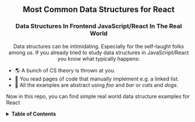 <h2 align="center">Most Common Data Structures for React</h2>

<h3 align="center">Data Structures In Frontend JavaScript/React In The Real World</h3>

<p align="center">
    Data structures can be intimidating. Especially for the self-taught 
folks among us. If you already tried to study data structures in 
JavaScript/React you know what typically happens: </p>

- 🌎 A bunch of CS theory is thrown at you.
- 🔭 You read pages of code that manually implement e.g. a linked list.
- 📖 All the examples are abstract using <i>foo</i> and <i>bar</i> or <i>cats</i> and <i>dogs</i>.

<p>Now in this repo, you can find simple real world data structure
examples for React</p>

<details>
  <summary><b>Table of Contents</b></summary>

<div align="center">
    <h3>1. Set</h3>
    <p>A Set is a keyed collection as well that is natively supported 
in JavaScript. But while it’s easier to think of a Map as an object, a 
Set is more like an array. It’s important to note that each value in a 
Set is unique. You can’t add a value twice. That’s why you may see a 
Set used to remove duplicates from an array.</p>
     <img 
src="https://user-images.githubusercontent.com/47864126/203989055-2269a2e3-4f4e-4904-bcdb-0070c5921cc2.png" 
/>	
    <p>Compared to an array, the main advantage is that you can check 
if a Set contains a value in a performant way.

</p>
     <h3>Real-World Example: Keeping track of selected items</h3>
     <p>https://user-images.githubusercontent.com/47864126/203786175-6ea6329f-99fe-4e90-b1de-e3dea5a6cc66.mov</p>
    <h3>2. Map</h3>
    <p>A (hash) map, hash table, or dictionary is basically a 
key-value storage. In JavaScript we actually use this all the time. We 
also have a native JavaScript alternative in form of a Map. It has a 
few handy methods and properties (such as Map.size), is optimized 
performance-wise for accessing values by key, and allows any kind of 
type as keys (even objects).

Another advantage of the Map: with objects the keys are converted to 
strings. A Map on the other hand preserves the original 
type</p>
     <h3>Real-World Example: Messages with user names</h3>
     
<img 
src="https://user-images.githubusercontent.com/47864126/203972864-fbb6be92-24f6-4251-ae45-846a151ee289.png" 
/>
    <h3>3. Stack</h3>
    <p>A basic stack has two features:

You can add an item to the top of the stack.
You can remove an item from the top of the stack.
This is called “Last in, first out” (aka LIFO). Might sound 
complicated but we can implement it with a simple array (as it’s not 
natively supported in JavaScript).</p>
     <img 
src="https://user-images.githubusercontent.com/47864126/203989292-3a4ae5c9-68d9-460f-886c-4980afd42ce4.png" 
/>
     <h3>Real-World Example: Undo previous actions</h3>
<p>https://user-images.githubusercontent.com/47864126/203981727-ff28b357-bf2b-4939-b64f-21fab1043b07.mov</p>
    <h3>4. Queue</h3>
     <p>A queue is very similar to a stack. But instead of removing 
the element that was added last, we remove the element that was first 
added to the queue. This is called “First in, first out” (aka FIFO).

Like a queue in the supermarket.

We can implement it again using a simple array as it's not natively 
supported in JavaScript.</p>
     <img 
src="https://user-images.githubusercontent.com/47864126/203989460-5212e218-e4fe-41c5-8c0f-0b3648cd42d7.png" 
/>
     <h3>Real-World Example: Notifications</h3>
<p>https://user-images.githubusercontent.com/47864126/203981735-a3d94dcb-9b0e-42f9-8fcb-0f4dbded129c.mov</p>
    <h3>5. Tree</h3>
   <p>A tree is a nested data structure. It starts with a parent that 
has children. The children again can have children of their own and so 
on. Together with trees you often find recursive functions.

Here is one example using a nested object:</p>
<img 
src="https://user-images.githubusercontent.com/47864126/203989561-3c2f6118-044d-4a19-aabd-140a6fbc73bf.png" 
/> 
<h3>Real-World Example: Nested menus or comments</h3>
     <img 
src="https://user-images.githubusercontent.com/47864126/203981750-774a3a53-302f-4f29-a4c0-60e4bda97d93.png" 
/> </div>

</details>

